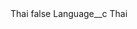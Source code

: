 <?xml version="1.0" encoding="UTF-8"?>
<CustomMetadata xmlns="http://soap.sforce.com/2006/04/metadata" xmlns:xsi="http://www.w3.org/2001/XMLSchema-instance" xmlns:xsd="http://www.w3.org/2001/XMLSchema">
    <label>Thai</label>
    <protected>false</protected>
    <values>
        <field>Language__c</field>
        <value xsi:type="xsd:string">Thai</value>
    </values>
</CustomMetadata>
